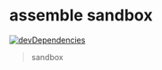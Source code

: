 # assemble sandbox

[![devDependencies](http://img.shields.io/david/dev/makotot/assemble-sandbox.svg?style=flat-square)](https://github.com/makotot/assemble-sandbox)

> sandbox


